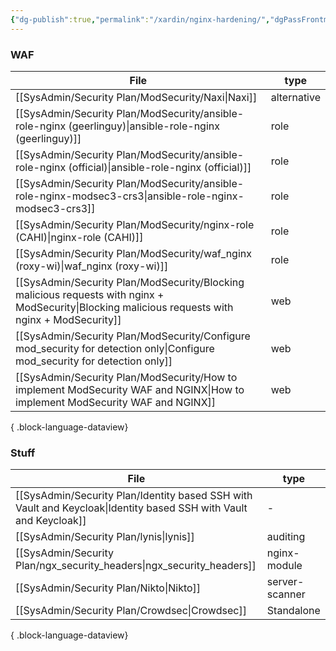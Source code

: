 ```yaml
---
{"dg-publish":true,"permalink":"/xardin/nginx-hardening/","dgPassFrontmatter":true}
---
```


### WAF
| File                                                                                                                                                 | type        |
| ---------------------------------------------------------------------------------------------------------------------------------------------------- | ----------- |
| [[SysAdmin/Security Plan/ModSecurity/Naxi\|Naxi]]                                                                                                 | alternative |
| [[SysAdmin/Security Plan/ModSecurity/ansible-role-nginx (geerlinguy)\|ansible-role-nginx (geerlinguy)]]                                           | role        |
| [[SysAdmin/Security Plan/ModSecurity/ansible-role-nginx (official)\|ansible-role-nginx (official)]]                                               | role        |
| [[SysAdmin/Security Plan/ModSecurity/ansible-role-nginx-modsec3-crs3\|ansible-role-nginx-modsec3-crs3]]                                           | role        |
| [[SysAdmin/Security Plan/ModSecurity/nginx-role (CAHI)\|nginx-role (CAHI)]]                                                                       | role        |
| [[SysAdmin/Security Plan/ModSecurity/waf_nginx (roxy-wi)\|waf_nginx (roxy-wi)]]                                                                   | role        |
| [[SysAdmin/Security Plan/ModSecurity/Blocking malicious requests with nginx + ModSecurity\|Blocking malicious requests with nginx + ModSecurity]] | web         |
| [[SysAdmin/Security Plan/ModSecurity/Configure mod_security for detection only\|Configure mod_security for detection only]]                       | web         |
| [[SysAdmin/Security Plan/ModSecurity/How to implement ModSecurity WAF and NGINX\|How to implement ModSecurity WAF and NGINX]]                     | web         |

{ .block-language-dataview}
### Stuff

| File                                                                                                                 | type           |
| -------------------------------------------------------------------------------------------------------------------- | -------------- |
| [[SysAdmin/Security Plan/Identity based SSH with Vault and Keycloak\|Identity based SSH with Vault and Keycloak]] | \-             |
| [[SysAdmin/Security Plan/lynis\|lynis]]                                                                           | auditing       |
| [[SysAdmin/Security Plan/ngx_security_headers\|ngx_security_headers]]                                             | nginx-module   |
| [[SysAdmin/Security Plan/Nikto\|Nikto]]                                                                           | server-scanner |
| [[SysAdmin/Security Plan/Crowdsec\|Crowdsec]]                                                                     | Standalone     |

{ .block-language-dataview}